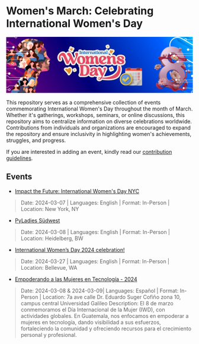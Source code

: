 # Women's March: Celebrating International Women's Day

![alt text](assets/banner.jpg "Banner")

This repository serves as a comprehensive collection of events commemorating International Women's Day throughout the month of March. Whether it's gatherings, workshops, seminars, or online discussions, this repository aims to centralize information on diverse celebrations worldwide. Contributions from individuals and organizations are encouraged to expand the repository and ensure inclusivity in highlighting women's achievements, struggles, and progress.

If you are interested in adding an event, kindly read our [contribution guidelines](https://github.com/DennyPerez18/Women-March/blob/main/CONTRIBUTING.md).

## Events

- [Impact the Future: International Women's Day NYC](https://lu.ma/ImpactTheFutureNYC2024)
> Date: 2024-03-07 | Languages: English | Format: In-Person | Location: New York, NY

- [PyLadies Südwest](https://www.meetup.com/pyladies-suedwest/)
> Date: 2024-03-08 | Languages: English | Format: In-Person | Location: Heidelberg, BW

- [International Women’s Day 2024 celebration!](https://www.meetup.com/bellevue-gdg/events/298534986/)
> Date: 2024-03-27 | Languages: English | Format: In-Person | Location: Bellevue, WA

- [Empoderando a las Mujeres en Tecnología - 2024](https://www.galileo.edu/page/iwdgt/)
> Date: 2024-03-08 & 2024-03-09| Languages: Español | Format: In-Person | Location: 7a ave calle Dr. Eduardo Suger Cofiño zona 10, campus central Universidad Galileo
> Description: El 8 de marzo conmemoramos el Día Internacional de la Mujer (IWD), con actividades globales. En Guatemala, nos enfocamos en empoderar a mujeres en tecnología, dando visibilidad a sus esfuerzos, fortaleciendo la comunidad y ofreciendo recursos para el crecimiento personal y profesional.
